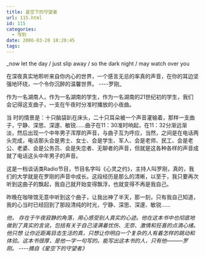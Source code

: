```yaml
---
title: 星空下的守望者
url: 115.html
id: 115
categories:
  - 写到
date: 2006-03-28 18:20:45
tags:
---
```


_now let the day / just slip away / so the dark night / may watch over you  
  
在深夜真实地聆听来自你内心的世界，一个感言无忌的率真的声音，在你的耳边坚强地环绕，一个令你沉醉的温馨世界。 ----罗刚_  
  
作为一名湖南人，作为一名湖南的学生，作为一名湖南的21世纪初的学生，我们会记得这支曲子，一支在午夜时分准时播放的小夜曲。  
  
当 时的情景是：十只脑袋趴在床头，二十只耳朵被一个声音灌输着，那样一支曲子，宁静、深思、深邃、敏锐……曲子在11：30准时响起，在11：32分渐远渐 淡，然后出现一个中年男子浑厚的声音，与曲子互为呼应，当然，之间是在电话两头完成，电话那头会是男士、女士、会是学生、军人、会是老师、民工、会是老 公、老婆、会是公务员、会是失恋者、无聊者的声音，但就是这各种各样的声音成就了电话这头中年男子的声音。  
  
这是一档谈话类Radio节目，节目名字叫《心灵之约》，主持人叫罗刚，真的，我们的大学就是在罗刚的声音中成长。这段经历是那么的清晰，以至于，我只要再次听到这曲子的飘起，我自己就开始变得飘浮，也就变得不再是我自己。  
  
昨晚在咖啡馆无意中听到这个曲子，让我出神了半天，那一刻，只有我自己知道，我的心当时已经回到了那段清纯的时光，宁静、深思、深邃、敏锐……  
  
  
_他， 存在于午夜寂静的角落，用心感受别人真实的心迹。他在这本书中也彻底地做到了真实的言说，包括有关于自己浸满着忧伤、无奈、激情和狂喜的点滴心绪。他只想 让你近距离目击生活的真，只想让你明白一个复杂的人有着怎样的跳动和体验。这本书很厚，是他一字一句写的。能写出这本书的人，只有他———罗刚。 ----摘自《星空下的守望者》_